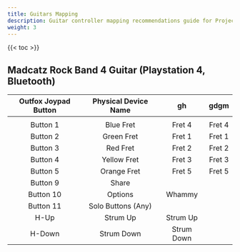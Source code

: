 ```yaml
---
title: Guitars Mapping
description: Guitar controller mapping recommendations guide for Project OutFox.
weight: 3
---
```


{{< toc >}}

## Madcatz Rock Band 4 Guitar (Playstation 4, Bluetooth)
| Outfox Joypad Button | Physical Device Name |     gh     |  gdgm  |
|:--------------------:|:--------------------:|:----------:|:------:|
|                      |                      |            |        |
|       Button 1       |       Blue Fret      |   Fret 4   | Fret 4 |
|       Button 2       |      Green Fret      |   Fret 1   | Fret 1 |
|       Button 3       |       Red Fret       |   Fret 2   | Fret 2 |
|       Button 4       |      Yellow Fret     |   Fret 3   | Fret 3 |
|       Button 5       |      Orange Fret     |   Fret 5   | Fret 5 |
|       Button 9       |         Share        |            |        |
|       Button 10      |        Options       |   Whammy   |        |
|       Button 11      |  Solo Buttons (Any)  |            |        |
|         H-Up         |       Strum Up       |  Strum Up  |        |
|        H-Down        |      Strum Down      | Strum Down |        |

